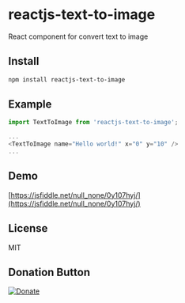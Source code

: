 # reactjs-text-to-image
React component for convert text to image

## Install

```bash
npm install reactjs-text-to-image
```

## Example

```javascript
import TextToImage from 'reactjs-text-to-image';

...
<TextToImage name="Hello world!" x="0" y="10" />
...

```

## Demo

[https://jsfiddle.net/null_none/0y107hyj/](https://jsfiddle.net/null_none/0y107hyj/)



## License

MIT

## Donation Button

[![Donate](https://img.shields.io/badge/Donate-PayPal-green.svg)](https://www.paypal.com/cgi-bin/webscr?cmd=_s-xclick&hosted_button_id=YYZQ6ZRZ3EW5C)